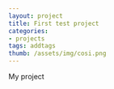 ```yaml
---
layout: project
title: First test project
categories:
- projects
tags: addtags
thumb: /assets/img/cosi.png
---
```


My project